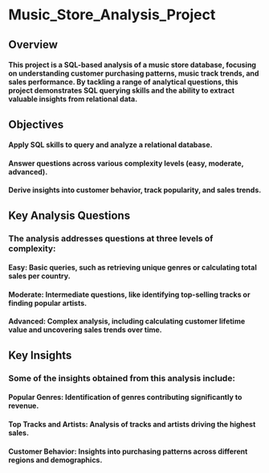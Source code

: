 # Music_Store_Analysis_Project

## Overview
#### This project is a SQL-based analysis of a music store database, focusing on understanding customer purchasing patterns, music track trends, and sales performance. By tackling a range of analytical questions, this project demonstrates SQL querying skills and the ability to extract valuable insights from relational data.

## Objectives
#### Apply SQL skills to query and analyze a relational database.
#### Answer questions across various complexity levels (easy, moderate, advanced).
#### Derive insights into customer behavior, track popularity, and sales trends.

## Key Analysis Questions
### The analysis addresses questions at three levels of complexity:
#### Easy: Basic queries, such as retrieving unique genres or calculating total sales per country.
#### Moderate: Intermediate questions, like identifying top-selling tracks or finding popular artists.
#### Advanced: Complex analysis, including calculating customer lifetime value and uncovering sales trends over time.

## Key Insights
### Some of the insights obtained from this analysis include:
#### Popular Genres: Identification of genres contributing significantly to revenue.
#### Top Tracks and Artists: Analysis of tracks and artists driving the highest sales.
#### Customer Behavior: Insights into purchasing patterns across different regions and demographics.
